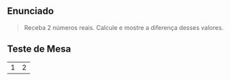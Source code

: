 ## Enunciado

> Receba 2 números reais. Calcule e mostre a diferença desses valores.

## Teste de Mesa

| | |
| --- | --- |
| 1 | 2 |